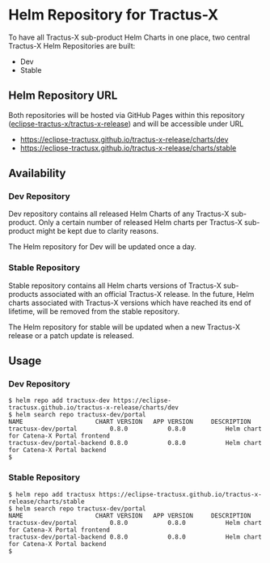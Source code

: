 # Helm Repository for Tractus-X

To have all Tractus-X sub-product Helm Charts in one place, two central Tractus-X Helm Repositories are built:

- Dev
- Stable

## Helm Repository URL

Both repositories will be hosted via GitHub Pages within this
repository ([eclipse-tractus-x/tractus-x-release](https://github.com/eclipse-tractusx/tractus-x-release)) and will be
accessible under URL

- https://eclipse-tractusx.github.io/tractus-x-release/charts/dev
- https://eclipse-tractusx.github.io/tractus-x-release/charts/stable

## Availability

### Dev Repository

Dev repository contains all released Helm Charts of any Tractus-X sub-product. Only a certain number of released Helm charts
per Tractus-X sub-product might be kept due to clarity reasons.

The Helm repository for Dev will be updated once a day.

### Stable Repository

Stable repository contains all Helm charts versions of Tractus-X sub-products associated with an official Tractus-X release.
In the future, Helm charts associated with Tractus-X versions which have reached its end of lifetime, will be removed
from the stable repository.

The Helm repository for stable will be updated when a new Tractus-X release or a patch update is released.

## Usage

### Dev Repository

```shell
$ helm repo add tractusx-dev https://eclipse-tractusx.github.io/tractus-x-release/charts/dev
$ helm search repo tractusx-dev/portal
NAME                    CHART VERSION   APP VERSION     DESCRIPTION                            
tractusx-dev/portal         0.8.0           0.8.0           Helm chart for Catena-X Portal frontend
tractusx-dev/portal-backend 0.8.0           0.8.0           Helm chart for Catena-X Portal backend
$
```

### Stable Repository

```shell
$ helm repo add tractusx https://eclipse-tractusx.github.io/tractus-x-release/charts/stable
$ helm search repo tractusx-dev/portal
NAME                    CHART VERSION   APP VERSION     DESCRIPTION                            
tractusx-dev/portal         0.8.0           0.8.0           Helm chart for Catena-X Portal frontend
tractusx-dev/portal-backend 0.8.0           0.8.0           Helm chart for Catena-X Portal backend
$
```
